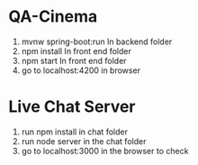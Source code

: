 # QA-Cinema
1. mvnw spring-boot:run In backend folder
2. npm install In front end folder
3. npm start In front end folder
4. go to localhost:4200 in browser

# Live Chat Server
1. run npm install in chat folder
2. run node server in the chat folder
2. go to localhost:3000 in the browser to check
